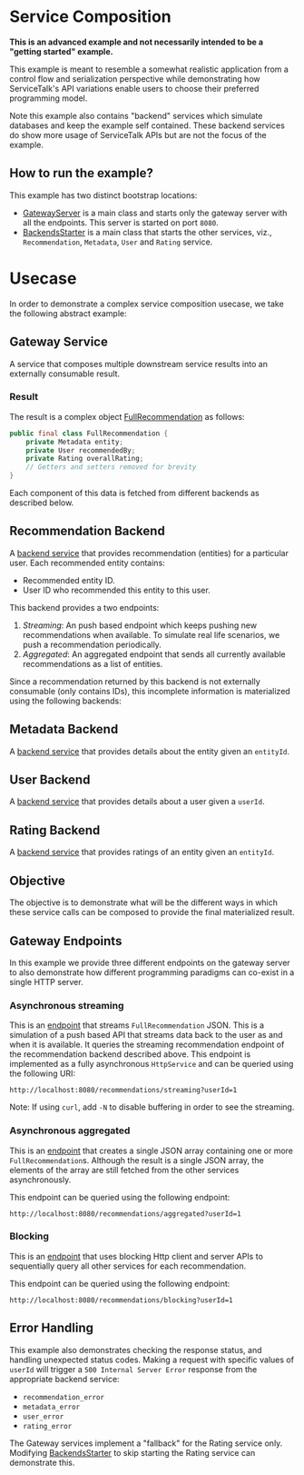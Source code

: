 # Service Composition

__This is an advanced example and not necessarily intended to be a "getting started" example.__

This example is meant to resemble a somewhat realistic application from a control flow and serialization perspective
while demonstrating how ServiceTalk's API variations enable users to choose their preferred programming model.

Note this example also contains "backend" services which simulate databases and keep the example self contained.
These backend services do show more usage of ServiceTalk APIs but are not the focus of the example.

## How to run the example?

This example has two distinct bootstrap locations:

- [GatewayServer](GatewayServer.java) is a main class and starts only the gateway server with all the endpoints. This
server is started on port `8080`.
- [BackendsStarter](backends/BackendsStarter.java) is a main class that starts the other services, viz.,
`Recommendation`, `Metadata`, `User` and `Rating` service.

# Usecase

In order to demonstrate a complex service composition usecase, we take the following abstract example:

## Gateway Service

A service that composes multiple downstream service results into an externally consumable result.

### Result

The result is a complex object [FullRecommendation](pojo/FullRecommendation.java) as follows:

```java
public final class FullRecommendation {
    private Metadata entity;
    private User recommendedBy;
    private Rating overallRating;
    // Getters and setters removed for brevity
}
```

Each component of this data is fetched from different backends as described below.

## Recommendation Backend

A [backend service](backends/RecommendationBackend.java) that provides recommendation (entities) for a particular user.
Each recommended entity contains:

- Recommended entity ID.
- User ID who recommended this entity to this user.

This backend provides a two endpoints:

1. _Streaming_: An push based endpoint which keeps pushing new recommendations when available.
To simulate real life scenarios, we push a recommendation periodically.
2. _Aggregated_: An aggregated endpoint that sends all currently available recommendations as a list of entities.

Since a recommendation returned by this backend is not externally consumable (only contains IDs), this incomplete
information is materialized using the following backends:

## Metadata Backend

A [backend service](backends/MetadataBackend.java) that provides details about the entity given an `entityId`.

## User Backend

A [backend service](backends/UserBackend.java) that provides details about a user given a `userId`.

## Rating Backend

A [backend service](backends/RatingBackend.java) that provides ratings of an entity given an `entityId`.

## Objective

The objective is to demonstrate what will be the different ways in which these service calls can be composed to provide
the final materialized result.

## Gateway Endpoints

In this example we provide three different endpoints on the gateway server to also demonstrate how different programming
paradigms can co-exist in a single HTTP server.

### Asynchronous streaming

This is an [endpoint](StreamingGatewayService.java) that streams `FullRecommendation` JSON.
This is a simulation of a push based API that streams data back to the user as and when it is available.
It queries the streaming recommendation endpoint of the recommendation backend described above.
This endpoint is implemented as a fully asynchronous `HttpService` and can be queried using the following URI:

```
http://localhost:8080/recommendations/streaming?userId=1
```

Note: If using `curl`, add `-N` to disable buffering in order to see the streaming.

### Asynchronous aggregated

This is an [endpoint](GatewayService.java) that creates a single JSON array containing one or more
`FullRecommendation`s. Although the result is a single JSON array, the elements of the array are still fetched from the
other services asynchronously.

This endpoint can be queried using the following endpoint:

```
http://localhost:8080/recommendations/aggregated?userId=1
```

### Blocking

This is an [endpoint](BlockingGatewayService.java) that uses blocking Http client and server APIs to sequentially query
all other services for each recommendation.

This endpoint can be queried using the following endpoint:

```
http://localhost:8080/recommendations/blocking?userId=1
```

## Error Handling

This example also demonstrates checking the response status, and handling unexpected status codes. Making a request
with specific values of `userId` will trigger a `500 Internal Server Error` response from the appropriate backend
service:
- `recommendation_error`
- `metadata_error`
- `user_error`
- `rating_error`

The Gateway services implement a "fallback" for the Rating service only. Modifying
[BackendsStarter](backends/BackendsStarter.java) to skip starting the Rating service can demonstrate this.
